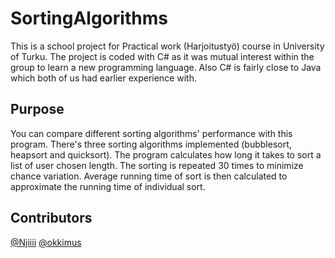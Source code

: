 # SortingAlgorithms

This is a school project for Practical work (Harjoitustyö) course in University of Turku. The project is coded with C# as it was mutual interest within the group to learn a new programming language. Also C# is fairly close to Java which both of us had earlier experience with.

## Purpose

You can compare different sorting algorithms' performance with this program. There's three sorting algorithms implemented (bubblesort, heapsort and quicksort). The program calculates how long it takes to sort a list of user chosen length. The sorting is repeated 30 times to minimize chance variation. Average running time of sort is then calculated to approximate the running time of individual sort.

## Contributors

[@Njiiii](https://github.com/Njiiii)
[@okkimus](https://github.com/okkimus)
